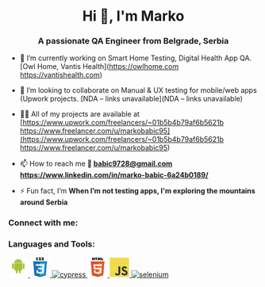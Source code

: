 <h1 align="center">Hi 👋, I'm Marko </h1>
<h3 align="center">A passionate QA Engineer from Belgrade, Serbia</h3>

- 🔭 I’m currently working on Smart Home Testing, Digital Health App QA. [Owl Home, Vantis Health](https://owlhome.com https://vantishealth.com)

- 👯 I’m looking to collaborate on Manual & UX testing for mobile/web apps (Upwork projects. [NDA – links unavailable](NDA – links unavailable)

- 👨‍💻 All of my projects are available at [https://www.upwork.com/freelancers/~01b5b4b79af6b5621b https://www.freelancer.com/u/markobabic95](https://www.upwork.com/freelancers/~01b5b4b79af6b5621b https://www.freelancer.com/u/markobabic95)

- 📫 How to reach me **📧 babic9728@gmail.com https://www.linkedin.com/in/marko-babic-6a24b0189/**

- ⚡ Fun fact, I’m **When I’m not testing apps, I'm exploring the mountains around Serbia**

<h3 align="left">Connect with me:</h3>
<p align="left">
</p>

<h3 align="left">Languages and Tools:</h3>
<p align="left"> <a href="https://developer.android.com" target="_blank" rel="noreferrer"> <img src="https://raw.githubusercontent.com/devicons/devicon/master/icons/android/android-original-wordmark.svg" alt="android" width="40" height="40"/> </a> <a href="https://www.w3schools.com/css/" target="_blank" rel="noreferrer"> <img src="https://raw.githubusercontent.com/devicons/devicon/master/icons/css3/css3-original-wordmark.svg" alt="css3" width="40" height="40"/> </a> <a href="https://www.cypress.io" target="_blank" rel="noreferrer"> <img src="https://raw.githubusercontent.com/simple-icons/simple-icons/6e46ec1fc23b60c8fd0d2f2ff46db82e16dbd75f/icons/cypress.svg" alt="cypress" width="40" height="40"/> </a> <a href="https://www.w3.org/html/" target="_blank" rel="noreferrer"> <img src="https://raw.githubusercontent.com/devicons/devicon/master/icons/html5/html5-original-wordmark.svg" alt="html5" width="40" height="40"/> </a> <a href="https://developer.mozilla.org/en-US/docs/Web/JavaScript" target="_blank" rel="noreferrer"> <img src="https://raw.githubusercontent.com/devicons/devicon/master/icons/javascript/javascript-original.svg" alt="javascript" width="40" height="40"/> </a> <a href="https://www.selenium.dev" target="_blank" rel="noreferrer"> <img src="https://raw.githubusercontent.com/detain/svg-logos/780f25886640cef088af994181646db2f6b1a3f8/svg/selenium-logo.svg" alt="selenium" width="40" height="40"/> </a> </p>


<!--
**marko95b/marko95b** is a ✨ _special_ ✨ repository because its `README.md` (this file) appears on your GitHub profile.

Here are some ideas to get you started:

- 🔭 I’m currently working on ...
- 🌱 I’m currently learning ...
- 👯 I’m looking to collaborate on ...
- 🤔 I’m looking for help with ...
- 💬 Ask me about ...
- 📫 How to reach me: ...
- 😄 Pronouns: ...
- ⚡ Fun fact: ...
-->
